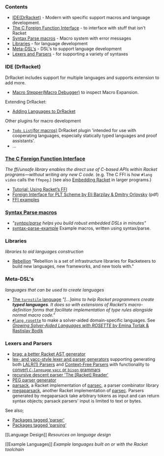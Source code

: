 ### Contents
* [IDE(DrRacket)](#IDE-(DrRacket)) - Modern with specific support macros and language development.
* [The C Foreign Function Interface](#the-c-foreign-function-interface) - to interface with stuff that isn't Racket
* [Syntax Parse macros](#Syntax-Parse-macros) - Macro system with error messages
* [Libraries](#Libraries) - for language development
* [Meta-DSL's](#Meta-DSL's) - DSL's to support language development
* [Lexers and Parsers](#Lexers-and-Parsers) - for supporting a variety of syntaxes

### IDE (DrRacket)
DrRacket includes support for multiple languages and supports extension to add more.

* [Macro Stepper(Macro Debugger)](https://docs.racket-lang.org/macro-debugger/index.html) to inspect Macro Expansion. 

Extending DrRacket: 
* [Adding Languages to DrRacket](https://docs.racket-lang.org/tools/adding-languages.html#%28part._.Adding_.Arbitrary_.Languages_to_.Dr.Racket%29)

Other plugins for macro development
  * [`Todo List`(for macros)](https://docs.racket-lang.org/todo-list/index.html) DrRacket plugin 'intended for use with cooperating languages, especially statically typed languages and proof assistants'.
  * ...

### [The C Foreign Function Interface](https://docs.racket-lang.org/foreign/index.html)  
_The ffi/unsafe library enables the direct use of C-based APIs within Racket programs—without writing any new C code._  (e.g. The C FFI is how `#lang video` calls the `ffmpeg`.) (see also [Embedding Racket](https://docs.racket-lang.org/inside/embedding.html) in larger programs.)
* [Tutorial: Using Racket’s FFI](http://prl.ccs.neu.edu/blog/2016/06/27/tutorial-using-racket-s-ffi/)
* [Foreign Interface for PLT Scheme by Eli Barzilay & Dmitry Orlovsky](https://www2.ccs.neu.edu/racket/pubs/scheme04-bo.pdf) (pdf)
* [FFI examples](https://github.com/dyoo/ffi-tutorial/tree/master/ffi/tutorial/examples)


### [Syntax Parse macros](https://docs.racket-lang.org/syntax/stxparse.html)  
* _"[syntax/parse](https://docs.racket-lang.org/syntax/stxparse.html) helps you build robust embedded DSLs in minutes"_
* [syntax-parse-example](https://github.com/bennn/syntax-parse-example) Example macros, written using syntax/parse.

### Libraries
_libraries to aid languages construction_ 
* [Rebellion](http://docs.racket-lang.org/rebellion@rebellion/index.html) "Rebellion is a set of infrastructure libraries for Racketeers to build new languages, new frameworks, and new tools with."

### Meta-DSL's 
_languages that can be used to create languages_ 
* [The `turnstile` language](https://docs.racket-lang.org/turnstile/) _"[...]aims to help Racket programmers create **typed languages**. It does so with extensions of Racket’s macro-definition forms that facilitate implementation of type rules alongside normal macro code."_ 
* [`#lang rosette`](https://docs.racket-lang.org/rosette-guide/ch_getting-started.html) to make a solver-aided domain-specific languages. See [_Growing Solver-Aided Languages with ROSETTE_ by Emina Torlak & Rastislav Bodik](https://homes.cs.washington.edu/~emina/pubs/rosette.onward13.pdf)

### Lexers and Parsers
  * [brag: a better Racket AST generator](https://docs.racket-lang.org/brag/)
  * [lex- and yacc-style lexer and parser generators](https://docs.racket-lang.org/br-parser-tools/index.html) supporting generating both [LALR(1) Parsers](https://docs.racket-lang.org/br-parser-tools/LALR_1__Parsers.html) and [Context-Free Parsers](https://docs.racket-lang.org/br-parser-tools/Context-Free_Parsers.html) with functionality to [convert _`C-language`_ `yacc` or `bison` grammars](https://docs.racket-lang.org/br-parser-tools/Converting_yacc_or_bison_Grammars.html)
  * [recursive descent parser 'The [Racket] Reader'](https://docs.racket-lang.org/reference/reader.html)
  * [PEG parser generator](https://docs.racket-lang.org/peg/index.html)
  * [parsack](https://docs.racket-lang.org/parsack/index.html), a Racket implementation of [parsec](https://pdfs.semanticscholar.org/11f3/5810d2b2353ad5a1d58b4843dcc1b1e3f84a.pdf), a parser combinator library
  * [megaparsack](https://docs.racket-lang.org/megaparsack/), another Racket implementation of [parsec](https://pdfs.semanticscholar.org/11f3/5810d2b2353ad5a1d58b4843dcc1b1e3f84a.pdf). Parsers generated by megaparsack take arbitrary tokens as input and can return syntax objects; parsack parsers' input is limited to text or bytes.

See also;
  * [Packages tagged ‘parser’](https://pkgd.racket-lang.org/pkgn/search?tags=parser)
  * [Packages tagged ‘parsing’](https://pkgd.racket-lang.org/pkgn/search?tags=parsing)


[[Language Design]] _Resources on language design_

[[Example Languages]] _Example languages built on or with the Racket toolchain_